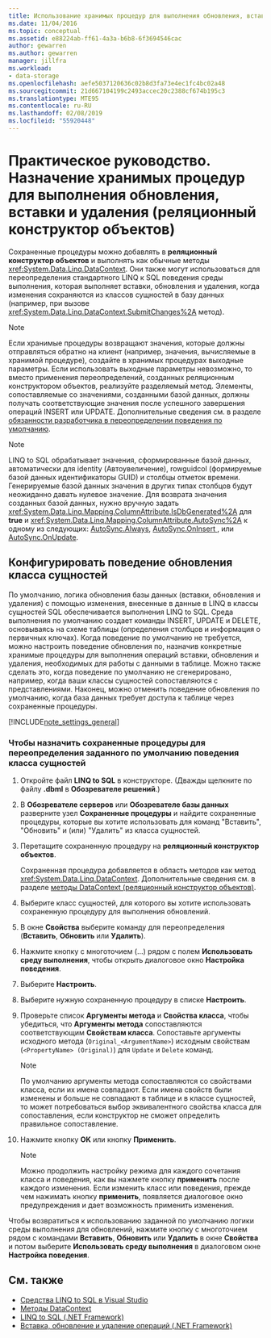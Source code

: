 ```yaml
---
title: Использование хранимых процедур для выполнения обновления, вставки и удаления в Linq to SQL реляционный конструктор объектов
ms.date: 11/04/2016
ms.topic: conceptual
ms.assetid: e88224ab-ff61-4a3a-b6b8-6f3694546cac
author: gewarren
ms.author: gewarren
manager: jillfra
ms.workload:
- data-storage
ms.openlocfilehash: aefe5037120636c02b8d3fa73e4ec1fc4bc02a48
ms.sourcegitcommit: 21d667104199c2493accec20c2388cf674b195c3
ms.translationtype: MTE95
ms.contentlocale: ru-RU
ms.lasthandoff: 02/08/2019
ms.locfileid: "55920448"
---
```

# <a name="how-to-assign-stored-procedures-to-perform-updates-inserts-and-deletes-or-designer"></a>Практическое руководство. Назначение хранимых процедур для выполнения обновления, вставки и удаления (реляционный конструктор объектов)

Сохраненные процедуры можно добавлять в **реляционный конструктор объектов** и выполнять как обычные методы <xref:System.Data.Linq.DataContext>. Они также могут использоваться для переопределения стандартного LINQ к SQL поведения среды выполнения, которая выполняет вставки, обновления и удаления, когда изменения сохраняются из классов сущностей в базу данных (например, при вызове <xref:System.Data.Linq.DataContext.SubmitChanges%2A> метод).

> [!NOTE]
> Если хранимые процедуры возвращают значения, которые должны отправляться обратно на клиент (например, значения, вычисляемые в хранимой процедуре), создайте в хранимых процедурах выходные параметры. Если использовать выходные параметры невозможно, то вместо применения переопределений, созданных реляционным конструктором объектов, реализуйте разделяемый метод. Элементы, сопоставляемые со значениями, созданными базой данных, должны получать соответствующие значения после успешного завершения операций INSERT или UPDATE. Дополнительные сведения см. в разделе [обязанности разработчика в переопределении поведения по умолчанию](/dotnet/framework/data/adonet/sql/linq/responsibilities-of-the-developer-in-overriding-default-behavior).

> [!NOTE]
> LINQ to SQL обрабатывает значения, сформированные базой данных, автоматически для identity (Автоувеличение), rowguidcol (формируемые базой данных идентификаторы GUID) и столбцы отметок времени. Генерируемые базой данных значения в других типах столбцов будут неожиданно давать нулевое значение. Для возврата значения созданных базой данных, нужно вручную задать <xref:System.Data.Linq.Mapping.ColumnAttribute.IsDbGenerated%2A> для **true** и <xref:System.Data.Linq.Mapping.ColumnAttribute.AutoSync%2A> к одному из следующих: [AutoSync.Always](<xref:System.Data.Linq.Mapping.AutoSync.Always>), [AutoSync.OnInsert ](<xref:System.Data.Linq.Mapping.AutoSync.OnInsert>), или [AutoSync.OnUpdate](<xref:System.Data.Linq.Mapping.AutoSync.OnUpdate>).

## <a name="configure-the-update-behavior-of-an-entity-class"></a>Конфигурировать поведение обновления класса сущностей

По умолчанию, логика обновления базы данных (вставки, обновления и удаления) с помощью изменения, внесенные в данные в LINQ в классы сущностей SQL обеспечивается выполнения LINQ to SQL. Среда выполнения по умолчанию создает команды INSERT, UPDATE и DELETE, основываясь на схеме таблицы (определения столбцов и информация о первичных ключах). Когда поведение по умолчанию не требуется, можно настроить поведение обновления по, назначив конкретные хранимые процедуры для выполнения операций вставки, обновления и удаления, необходимых для работы с данными в таблице. Можно также сделать это, когда поведение по умолчанию не сгенерировано, например, когда ваши классы сущностей сопоставляются с представлениями. Наконец, можно отменить поведение обновления по умолчанию, когда база данных требует доступа к таблице через сохраненные процедуры.

[!INCLUDE[note_settings_general](../data-tools/includes/note_settings_general_md.md)]

### <a name="to-assign-stored-procedures-to-override-the-default-behavior-of-an-entity-class"></a>Чтобы назначить сохраненные процедуры для переопределения заданного по умолчанию поведения класса сущностей

1.  Откройте файл **LINQ to SQL** в конструкторе. (Дважды щелкните по файлу **.dbml** в **Обозревателе решений**.)

2.  В **Обозревателе серверов** или **Обозревателе базы данных** разверните узел **Сохраненные процедуры** и найдите сохраненные процедуры, которые вы хотите использовать для команд "Вставить", "Обновить" и (или) "Удалить" из класса сущностей.

3.  Перетащите сохраненную процедуру на **реляционный конструктор объектов**.

     Сохраненная процедура добавляется в область методов как метод <xref:System.Data.Linq.DataContext>. Дополнительные сведения см. в разделе [методы DataContext (реляционный конструктор объектов)](../data-tools/datacontext-methods-o-r-designer.md).

4.  Выберите класс сущностей, для которого вы хотите использовать сохраненную процедуру для выполнения обновлений.

5.  В окне **Свойства** выберите команду для переопределения (**Вставить**, **Обновить** или **Удалить**).

6.  Нажмите кнопку с многоточием (...) рядом с полем **Использовать среду выполнения**, чтобы открыть диалоговое окно **Настройка поведения**.

7.  Выберите **Настроить**.

8.  Выберите нужную сохраненную процедуру в списке **Настроить**.

9. Проверьте список **Аргументы метода** и **Свойства класса**, чтобы убедиться, что **Аргументы метода** сопоставляются соответствующим **Свойствам класса**. Сопоставьте аргументы исходного метода (`Original_<ArgumentName>`) исходным свойствам (`<PropertyName> (Original)`) для `Update` и `Delete` команд.

    > [!NOTE]
    > По умолчанию аргументы метода сопоставляются со свойствами класса, если их имена совпадают. Если имена свойств были изменены и больше не совпадают в таблице и в классе сущностей, то может потребоваться выбор эквивалентного свойства класса для сопоставления, если конструктор не сможет определить правильное сопоставление.

10. Нажмите кнопку **OK** или кнопку **Применить**.

    > [!NOTE]
    >  Можно продолжить настройку режима для каждого сочетания класса и поведения, как вы нажмете кнопку **применить** после каждого изменения. Если изменить класс или поведения, прежде чем нажимать кнопку **применить**, появляется диалоговое окно предупреждения и дает возможность применить изменения.

Чтобы возвратиться к использованию заданной по умолчанию логики среды выполнения для обновлений, нажмите кнопку с многоточием рядом с командами **Вставить**, **Обновить** или **Удалить** в окне **Свойства** и потом выберите **Использовать среду выполнения** в диалоговом окне **Настройка поведения**.

## <a name="see-also"></a>См. также

- [Средства LINQ to SQL в Visual Studio](../data-tools/linq-to-sql-tools-in-visual-studio2.md)
- [Методы DataContext](../data-tools/datacontext-methods-o-r-designer.md)
- [LINQ to SQL (.NET Framework)](/dotnet/framework/data/adonet/sql/linq/index)
- [Вставка, обновление и удаление операций (.NET Framework)](/dotnet/framework/data/adonet/sql/linq/insert-update-and-delete-operations)